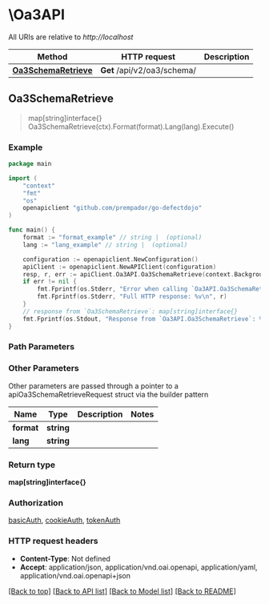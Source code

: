 # \Oa3API

All URIs are relative to *http://localhost*

Method | HTTP request | Description
------------- | ------------- | -------------
[**Oa3SchemaRetrieve**](Oa3API.md#Oa3SchemaRetrieve) | **Get** /api/v2/oa3/schema/ | 



## Oa3SchemaRetrieve

> map[string]interface{} Oa3SchemaRetrieve(ctx).Format(format).Lang(lang).Execute()





### Example

```go
package main

import (
	"context"
	"fmt"
	"os"
	openapiclient "github.com/prempador/go-defectdojo"
)

func main() {
	format := "format_example" // string |  (optional)
	lang := "lang_example" // string |  (optional)

	configuration := openapiclient.NewConfiguration()
	apiClient := openapiclient.NewAPIClient(configuration)
	resp, r, err := apiClient.Oa3API.Oa3SchemaRetrieve(context.Background()).Format(format).Lang(lang).Execute()
	if err != nil {
		fmt.Fprintf(os.Stderr, "Error when calling `Oa3API.Oa3SchemaRetrieve``: %v\n", err)
		fmt.Fprintf(os.Stderr, "Full HTTP response: %v\n", r)
	}
	// response from `Oa3SchemaRetrieve`: map[string]interface{}
	fmt.Fprintf(os.Stdout, "Response from `Oa3API.Oa3SchemaRetrieve`: %v\n", resp)
}
```

### Path Parameters



### Other Parameters

Other parameters are passed through a pointer to a apiOa3SchemaRetrieveRequest struct via the builder pattern


Name | Type | Description  | Notes
------------- | ------------- | ------------- | -------------
 **format** | **string** |  | 
 **lang** | **string** |  | 

### Return type

**map[string]interface{}**

### Authorization

[basicAuth](../README.md#basicAuth), [cookieAuth](../README.md#cookieAuth), [tokenAuth](../README.md#tokenAuth)

### HTTP request headers

- **Content-Type**: Not defined
- **Accept**: application/json, application/vnd.oai.openapi, application/yaml, application/vnd.oai.openapi+json

[[Back to top]](#) [[Back to API list]](../README.md#documentation-for-api-endpoints)
[[Back to Model list]](../README.md#documentation-for-models)
[[Back to README]](../README.md)

